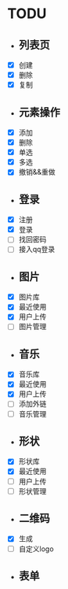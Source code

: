 
# TODU

* ## 列表页
- [x] 创建
- [x] 删除
- [x] 复制

* ## 元素操作
- [x] 添加
- [x] 删除
- [x] 单选
- [x] 多选
- [x] 撤销&&重做

* ## 登录
- [x] 注册
- [x] 登录
- [ ] 找回密码
- [ ] 接入qq登录

* ## 图片
- [x] 图片库
- [x] 最近使用
- [x] 用户上传
- [ ] 图片管理

* ## 音乐
- [x] 音乐库
- [x] 最近使用
- [x] 用户上传
- [ ] 添加外链
- [ ] 音乐管理

* ## 形状
- [x] 形状库
- [x] 最近使用
- [ ] 用户上传
- [ ] 形状管理

* ## 二维码
- [x] 生成
- [ ] 自定义logo

* ## 表单